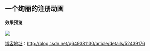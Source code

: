 ## 一个绚丽的注册动画

#### 效果预览
![](https://github.com/qike2015/SignUpAnimation/blob/master/image/signupdemo.gif)

[博客地址](http://blog.csdn.net/q649381130/article/details/52439176)：http://blog.csdn.net/q649381130/article/details/52439176

